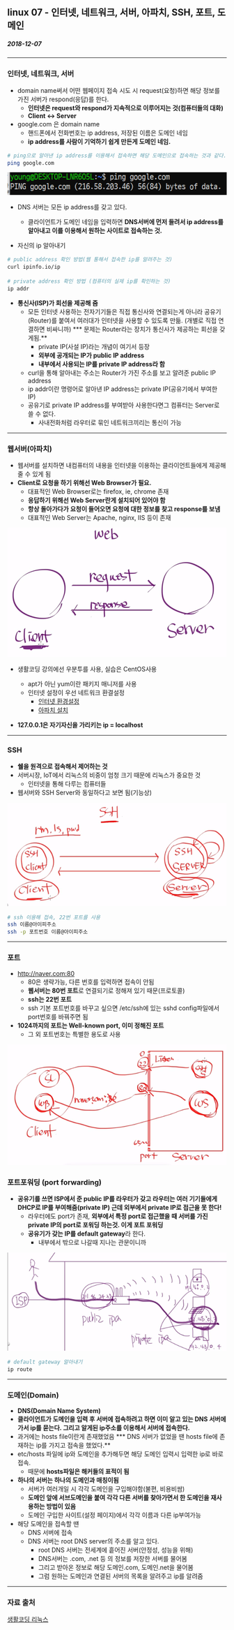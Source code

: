 ## linux 07 - 인터넷, 네트워크, 서버, 아파치, SSH, 포트, 도메인

##### 2018-12-07

---

### 인터넷, 네트워크, 서버

* domain name써서 어떤 웹페이지 접속 시도 시 request(요청)하면 해당 정보를 가진 서버가 respond(응답)를 한다.
    * **인터넷은 request와 respond가 지속적으로 이루어지는 것(컴퓨터들의 대화)**
    * **Client <-> Server**
* google.com 은 domain name
    * 핸드폰에서 전화번호는 ip address, 저장된 이름은 도메인 네임
    * **ip address를 사람이 기억하기 쉽게 만든게 도메인 네임.**

```bash
# ping으로 알아낸 ip address를 이용해서 접속하면 해당 도메인으로 접속하는 것과 같다.
ping google.com 
```

![01](https://github.com/younggeun0/TIL/blob/master/linux/%EC%83%9D%ED%99%9C%EC%BD%94%EB%94%A9%20%EA%B0%95%EC%9D%98/img/07/01.png?raw=true)


* DNS 서버는 모든 ip address를 갖고 있다.
    * 클라이언트가 도메인 네임을 입력하면 **DNS서버에 먼저 들려서 ip address를 알아내고 이를 이용해서 원하는 사이트로 접속하는 것.**

* 자신의 ip 알아내기

```bash
# public address 확인 방법(웹 통해서 접속한 ip를 알려주는 것) 
curl ipinfo.io/ip

# private address 확인 방법 (컴퓨터의 실제 ip를 확인하는 것)
ip addr
```


* **통신사(ISP)가 회선을 제공해 줌**
    * 모든 인터넷 사용하는 전자기기들은 직접 통신사와 연결되는게 아니라 공유기(Router)를 붙여서 여러대가 인터넷을 사용할 수 있도록 만듦. (개별로 직접 연결하면 비싸니까)
    *** 문제는 Router라는 장치가 통신사가 제공하는 회선을 갖게됨.** 
        * private IP(사설 IP)라는 개념이 여기서 등장
        * **외부에 공개되는 IP가 public IP address**
        * **내부에서 사용되는 IP를 private IP address라 함**
    * curl을 통해 알아내는 주소는 Router가 가진 주소를 보고 알려준 public IP address
    * ip addr이란 명령어로 알아낸 IP address는 private IP(공유기에서 부여한 IP)
    * 공유기로 private IP address를 부여받아 사용한다면그 컴퓨터는 Server로 쓸 수 없다.
        * 사내전화처럼 라우터로 묶인 네트워크끼리는 통신이 가능


---

### 웹서버(아파치)

* 웹서버를 설치하면 내컴퓨터의 내용을 인터넷을 이용하는 클라이언트들에게 제공해줄 수 있게 됨
* **Client로 요청을 하기 위해선 Web Browser가 필요.**
    * 대표적인 Web Browser로는 firefox, ie, chrome 존재
    * **응답하기 위해선 Web Server란게 설치되어 있어야 함**
    * **항상 돌아가다가 요청이 들어오면 요청에 대한 정보를 찾고 response를 보냄**
    * 대표적인 Web Server는 Apache, nginx, IIS 등이 존재

![02](https://github.com/younggeun0/TIL/blob/master/linux/%EC%83%9D%ED%99%9C%EC%BD%94%EB%94%A9%20%EA%B0%95%EC%9D%98/img/07/02.png?raw=true)



* 생활코딩 강의에선 우분투를 사용, 실습은 CentOS사용
  * apt가 아닌 yum이란 패키지 매니저를 사용
  * 인터넷 설정이 우선 네트워크 환결설정
    * [인터넷 환경설정](https://m.blog.naver.com/PostView.nhn?blogId=tequini&logNo=220977723865&proxyReferer=https%3A%2F%2Fwww.google.com%2F)
    * [아파치 설치](https://suwoni-codelab.com/linux/2017/05/27/Linux-CentOS-Apache/)

* **127.0.0.1은 자기자신을 가리키는 ip = localhost**

---

### SSH

* **쉘을 원격으로 접속해서 제어하는 것**
* 서버시장, IoT에서 리눅스의 비중이 엄청 크기 때문에 리눅스가 중요한 것
    * 인터넷을 통해 다루는 컴퓨터들
* 웹서버와 SSH Server와 동일하다고 보면 됨(기능상)

![03](https://github.com/younggeun0/TIL/blob/master/linux/%EC%83%9D%ED%99%9C%EC%BD%94%EB%94%A9%20%EA%B0%95%EC%9D%98/img/07/03.png?raw=true)

```bash
# ssh 이용해 접속, 22번 포트를 사용
ssh 이름@아이피주소
ssh -p 포트번호 이름@아이피주소
```

---

### 포트

* http://naver.com:80 
    * 80은 생략가능, 다른 번호를 입력하면 접속이 안됨
    * **웹서버는 80번 포트**로 연결되기로 정해져 있기 때문(프로토콜)
    * **ssh는 22번 포트**
    * ssh 기본 포트번호를 바꾸고 싶으면 /etc/ssh에 있는 sshd config파일에서 port번호를 바꿔주면 됨
* **1024까지의 포트는 Well-known port, 이미 정해진 포트**
    * 그 외 포트번호는 특별한 용도로 사용

![04](https://github.com/younggeun0/TIL/blob/master/linux/%EC%83%9D%ED%99%9C%EC%BD%94%EB%94%A9%20%EA%B0%95%EC%9D%98/img/07/04.png?raw=true)


### 포트포워딩 (port forwarding)

* **공유기를 쓰면 ISP에서 준 public IP를 라우터가 갖고 라우터는 여러 기기들에게 DHCP로 IP를 부여해줌(private IP) 근데 외부에서 private IP로 접근을 못 한다!**
    * 라우터에도 port가 존재, **외부에서 특정 port로 접근했을 때 서버를 가진 private IP의 port로 포워딩 하는것. 이게 포트 포워딩**
    * **공유기가 갖는 IP를 default gateway**라 한다.
        * 내부에서 밖으로 나갈때 지나는 관문이니까

![05](https://github.com/younggeun0/TIL/blob/master/linux/%EC%83%9D%ED%99%9C%EC%BD%94%EB%94%A9%20%EA%B0%95%EC%9D%98/img/07/05.png?raw=true)

```bash
# default gateway 알아내기
ip route
```

---

### 도메인(Domain)

* **DNS(Domain Name System)**
* **클라이언트가 도메인을 입력 후 서버에 접속하려고 하면 이미 알고 있는 DNS 서버에 가서 ip를 묻는다. 그리고 알게된 ip주소를 이용해서 서버에 접속한다.**
* 과거에는 hosts file이란게 존재했었음
    *** DNS 서버가 없었을 땐 hosts file에 존재하는 ip를 가지고 접속을 했었다.**
* etc/hosts 파일에 ip와 도메인을 추가해두면 해당 도메인 입력시 입력한 ip로 바로 접속.
  * 때문에 **hosts파일은 해커들의 표적이 됨**
* **하나의 서버는 하나의 도메인과 매칭이됨**
    * 서버가 여러개일 시 각각 도메인을 구입해야함(불편, 비용비쌈)
    * **도메인 앞에 서브도메인을 붙여 각각 다른 서버를 찾아가면서 한 도메인을 재사용하는 방법이 있음** 
    * 도메인 구입한 사이트(설정 페이지)에서 각각 이름과 다른 ip부여가능
* 해당 도메인을 접속할 땐
    * DNS 서버에 접속
    * DNS 서버는 root DNS server의 주소를 알고 있다. 
        * root DNS 서버는 전세계에 흩어진 서버(안정성, 성능을 위해)
        * DNS서버는 .com, .net 등 의 정보를 저장한 서버를 물어봄
        * 그리고 받아온 정보로 해당 도메인.com, 도메인.net을 물어봄
        * 그럼 원하는 도메인과 연결된 서버의 목록을 알려주고 ip를 알려줌

---

### 자료 출처

[생활코딩 리눅스](https://opentutorials.org/course/2598)
